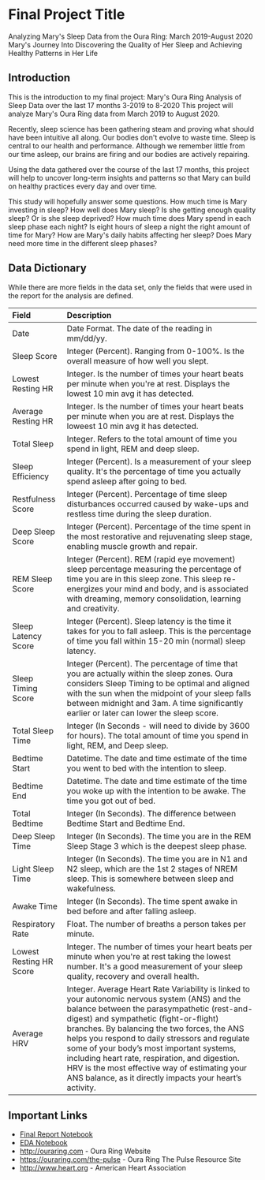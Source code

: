 # Final Project Title
Analyzing Mary's Sleep Data from the Oura Ring: March 2019-August 2020
Mary's Journey Into Discovering the Quality of Her Sleep and Achieving Healthy Patterns in Her Life

## Introduction

This is the introduction to my final project: Mary's Oura Ring Analysis of Sleep Data over the last 17 months 3-2019 to 8-2020
This project will analyze Mary's Oura Ring data from March 2019 to August 2020.  

Recently, sleep science has been gathering steam and proving what should have been intuitive all along.  Our bodies don't evolve to waste time.  Sleep is central to our health and performance.  Although we remember little from our time asleep, our brains are firing and our bodies are actively repairing.

Using the data gathered over the course of the last 17 months, this project will help to uncover long-term insights and patterns so that Mary can build on healthy practices every day and over time.


This study will hopefully answer some questions. How much time is Mary investing in sleep?
How well does Mary sleep?  Is she getting enough quality sleep?  Or is she sleep deprived?
How much time does Mary spend in each sleep phase each night?
Is eight hours of sleep a night the right amount of time for Mary?  How are Mary's daily habits affecting her sleep?
Does Mary need more time in the different sleep phases?

## Data Dictionary
While there are more fields in the data set, only the fields that were used in the report for the analysis are defined.

| Field | Description |
| :--- | :--- |
| Date| Date Format. The date of the reading in mm/dd/yy.|
| Sleep Score| Integer (Percent).  Ranging from 0-100%.  Is the overall measure of how well you slept.|
| Lowest Resting HR| Integer. Is the number of times your heart beats per minute when you're at rest. Displays the lowest 10 min avg it has detected.|
| Average Resting HR| Integer.  Is the number of times your heart beats per minute when you are at rest. Displays the loweest 10 min avg it has detected.|
| Total Sleep| Integer. Refers to the total amount of time you spend in light, REM and deep sleep.|
| Sleep Efficiency| Integer (Percent).  Is a measurement of your sleep quality.  It's the percentage of time you actually spend asleep after going to bed.|
| Restfulness Score| Integer (Percent).  Percentage of time sleep disturbances occurred caused by wake-ups and restless time during the sleep duration.|
| Deep Sleep Score| Integer (Percent). Percentage of the time spent in the most restorative and rejuvenating sleep stage, enabling muscle growth and repair.|
| REM Sleep Score| Integer (Percent). REM (rapid eye movement) sleep percentage measuring the percentage of time you are in this sleep zone.  This sleep re-energizes your mind and body, and is associated with dreaming, memory consolidation, learning and creativity.|
| Sleep Latency Score| Integer (Percent). Sleep latency is the time it takes for you to fall asleep.  This is the percentage of time you fall within 15-20 min (normal) sleep latency.|
| Sleep Timing Score| Integer (Percent). The percentage of time that you are actually within the sleep zones.  Oura considers Sleep Timing to be optimal and aligned with the sun when the midpoint of your sleep falls between midnight and 3am.  A time significantly earlier or later can lower the sleep score.|
| Total Sleep Time| Integer (In Seconds - will need to divide by 3600 for hours). The total amount of time you spend in light, REM, and Deep sleep.|
| Bedtime Start| Datetime.  The date and time estimate of the time you went to bed with the intention to sleep.|
| Bedtime End| Datetime.  The date and time estimate of the time you woke up with the intention to be awake. The time you got out of bed.|
| Total Bedtime| Integer (In Seconds). The difference between Bedtime Start and Bedtime End.|
| Deep Sleep Time| Integer (In Seconds).  The time you are in the REM Sleep Stage 3 which is the deepest sleep phase.|
| Light Sleep Time| Integer (In Seconds).  The time you are in N1 and N2 sleep, which are the 1st 2 stages of NREM sleep. This is somewhere between sleep and wakefulness.|
| Awake Time| Integer (In Seconds).  The time spent awake in bed before and after falling asleep.|
| Respiratory Rate| Float. The number of breaths a person takes per minute.|
| Lowest Resting HR Score| Integer. The number of times your heart beats per minute when you're at rest taking the lowest number. It's a good measurement of your sleep quality, recovery and overall health.|
| Average HRV| Integer. Average Heart Rate Variability is linked to your autonomic nervous system (ANS) and the balance between the parasympathetic (rest-and-digest) and sympathetic (fight-or-flight) branches. By balancing the two forces, the ANS helps you respond to daily stressors and regulate some of your body’s most important systems, including heart rate, respiration, and digestion. HRV is the most effective way of estimating your ANS balance, as it directly impacts your heart’s activity.|



## Important Links

* [Final Report Notebook](report.ipynb)
* [EDA Notebook](eda.ipynb)
* http://ouraring.com - Oura Ring Website
* https://ouraring.com/the-pulse - Oura Ring The Pulse Resource Site
* http://www.heart.org - American Heart Association
